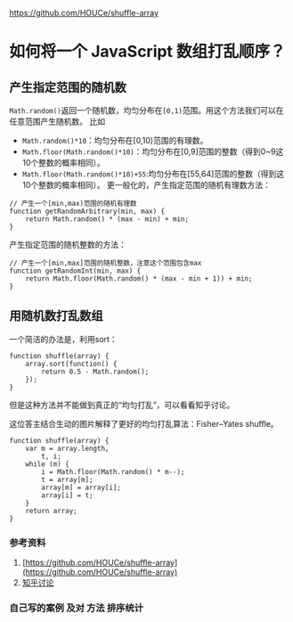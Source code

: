 https://github.com/HOUCe/shuffle-array

# 如何将一个 JavaScript 数组打乱顺序？

## 产生指定范围的随机数
`Math.random()`返回一个随机数，均匀分布在`[0,1)`范围。用这个方法我们可以在任意范围产生随机数。
比如

- `Math.random()*10`：均匀分布在[0,10)范围的有理数。
- `Math.floor(Math.random()*10)`：均匀分布在[0,9]范围的整数（得到0~9这10个整数的概率相同）。
- `Math.floor(Math.random()*10)+55`:均匀分布在[55,64]范围的整数（得到这10个整数的概率相同）。
更一般化的，产生指定范围的随机有理数方法：
```
// 产生一个[min,max)范围的随机有理数
function getRandomArbitrary(min, max) {
    return Math.random() * (max - min) + min;
}
```
产生指定范围的随机整数的方法：
```
// 产生一个[min,max]范围的随机整数，注意这个范围包含max
function getRandomInt(min, max) {
    return Math.floor(Math.random() * (max - min + 1)) + min;
}
```

## 用随机数打乱数组
一个简洁的办法是，利用sort：
```
function shuffle(array) {
    array.sort(function() {
        return 0.5 - Math.random();
    });
}

```
但是这种方法并不能做到真正的“均匀打乱”，可以看看知乎讨论。

这位答主结合生动的图片解释了更好的均匀打乱算法：Fisher–Yates shuffle。
```
function shuffle(array) {
    var m = array.length,
        t, i;
    while (m) {
        i = Math.floor(Math.random() * m--);
        t = array[m];
        array[m] = array[i];
        array[i] = t;
    }
    return array;
}
```

### 参考资料
1. [https://github.com/HOUCe/shuffle-array](https://github.com/HOUCe/shuffle-array)
1. [知乎讨论](https://www.zhihu.com/question/68330851)

### 自己写的案例 及对 方法 排序统计
